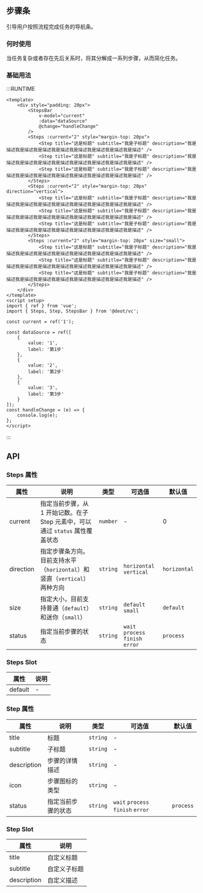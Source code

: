## 步骤条
引导用户按照流程完成任务的导航条。

### 何时使用
当任务复杂或者存在先后关系时，将其分解成一系列步骤，从而简化任务。

### 基础用法
<!-- 仅展示最基本的用法 -->
:::RUNTIME
```vue
<template>
	<div style="padding: 20px">
		<StepsBar
			v-model="current"
			:data="dataSource"
			@change="handleChange"
		/>
		<Steps :current="2" style="margin-top: 20px">
			<Step title="这是标题" subtitle="我是子标题" description="我是描述我是描述我是描述我是描述我是描述我是描述我是描述我是描述" />
			<Step title="这是标题" subtitle="我是子标题" description="我是描述我是描述我是描述我是描述我是描述我是描述我是描述我是描述" />
			<Step title="这是标题" subtitle="我是子标题" description="我是描述我是描述我是描述我是描述我是描述我是描述我是描述我是描述" />
		</Steps>
		<Steps :current="2" style="margin-top: 20px" direction="vertical">
			<Step title="这是标题" subtitle="我是子标题" description="我是描述我是描述我是描述我是描述我是描述我是描述我是描述我是描述" />
			<Step title="这是标题" subtitle="我是子标题" description="我是描述我是描述我是描述我是描述我是描述我是描述我是描述我是描述" />
			<Step title="这是标题" subtitle="我是子标题" description="我是描述我是描述我是描述我是描述我是描述我是描述我是描述我是描述" />
		</Steps>
		<Steps :current="2" style="margin-top: 20px" size="small">
			<Step title="这是标题" subtitle="我是子标题" description="我是描述我是描述我是描述我是描述我是描述我是描述我是描述我是描述" />
			<Step title="这是标题" subtitle="我是子标题" description="我是描述我是描述我是描述我是描述我是描述我是描述我是描述我是描述" />
			<Step title="这是标题" subtitle="我是子标题" description="我是描述我是描述我是描述我是描述我是描述我是描述我是描述我是描述" />
		</Steps>
	</div>
</template>
<script setup>
import { ref } from 'vue';
import { Steps, Step, StepsBar } from '@deot/vc';

const current = ref('1');

const dataSource = ref([
	{
		value: '1',
		label: '第1步'
	},
	{
		value: '2',
		label: '第2步'
	},
	{
		value: '3',
		label: '第3步'
	}
]);
const handleChange = (e) => {
	console.log(e);
};
</script>
```
:::

## API
### Steps 属性

| 属性        | 说明                                               | 类型       | 可选值                               | 默认值          |
| --------- | ------------------------------------------------ | -------- | --------------------------------- | ------------ |
| current   | 指定当前步骤，从 1 开始记数。在子 Step 元素中，可以通过 `status` 属性覆盖状态 | `number` | -                                 | 0            |
| direction | 指定步骤条方向。目前支持水平（`horizontal`）和竖直（`vertical`）两种方向  | `string` | `horizontal` `vertical`           | `horizontal` |
| size      | 指定大小，目前支持普通（`default`）和迷你（`small`）               | `string` | `default` `small`                 | `default`    |
| status    | 指定当前步骤的状态                                        | `string` | `wait` `process` `finish` `error` | `process`    |


### Steps Slot
属性 | 说明
---|---
default | -

### Step 属性

| 属性          | 说明        | 类型       | 可选值                               | 默认值       |
| ----------- | --------- | -------- | --------------------------------- | --------- |
| title       | 标题        | `string` | -                                 |           |
| subtitle    | 子标题       | `string` | -                                 |           |
| description | 步骤的详情描述   | `string` | -                                 |           |
| icon        | 步骤图标的类型   | `string` | -                                 |           |
| status      | 指定当前步骤的状态 | `string` | `wait` `process` `finish` `error` | `process` |

### Step Slot

| 属性          | 说明     |
| ----------- | ------ |
| title       | 自定义标题  |
| subtitle    | 自定义子标题 |
| description | 自定义描述  |



